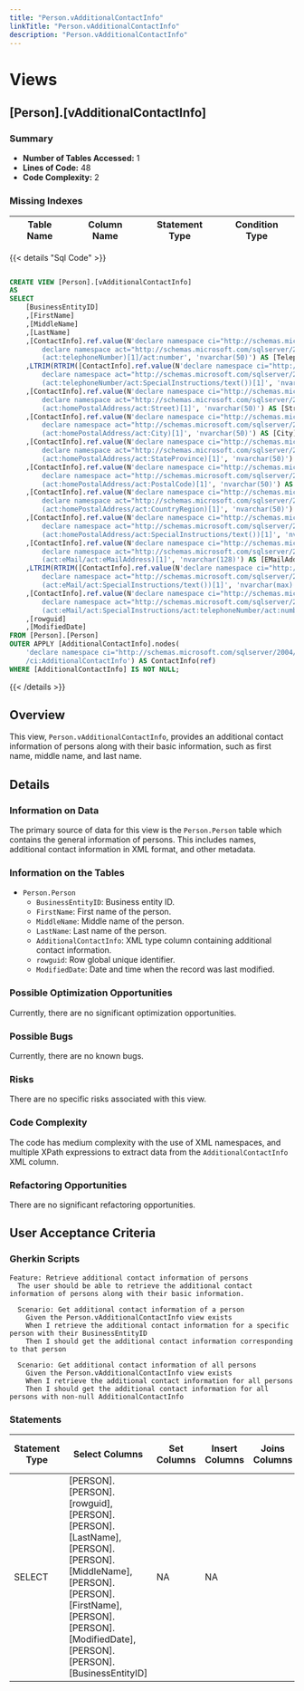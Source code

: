 ```yaml
---
title: "Person.vAdditionalContactInfo"
linkTitle: "Person.vAdditionalContactInfo"
description: "Person.vAdditionalContactInfo"
---
```


# Views

## [Person].[vAdditionalContactInfo]
### Summary


- **Number of Tables Accessed:** 1
- **Lines of Code:** 48
- **Code Complexity:** 2
### Missing Indexes

| Table Name | Column Name | Statement Type | Condition Type |
|---|---|---|---|



{{< details "Sql Code" >}}
```sql

CREATE VIEW [Person].[vAdditionalContactInfo] 
AS 
SELECT 
    [BusinessEntityID] 
    ,[FirstName]
    ,[MiddleName]
    ,[LastName]
    ,[ContactInfo].ref.value(N'declare namespace ci="http://schemas.microsoft.com/sqlserver/2004/07/adventure-works/ContactInfo"; 
        declare namespace act="http://schemas.microsoft.com/sqlserver/2004/07/adventure-works/ContactTypes"; 
        (act:telephoneNumber)[1]/act:number', 'nvarchar(50)') AS [TelephoneNumber] 
    ,LTRIM(RTRIM([ContactInfo].ref.value(N'declare namespace ci="http://schemas.microsoft.com/sqlserver/2004/07/adventure-works/ContactInfo"; 
        declare namespace act="http://schemas.microsoft.com/sqlserver/2004/07/adventure-works/ContactTypes"; 
        (act:telephoneNumber/act:SpecialInstructions/text())[1]', 'nvarchar(max)'))) AS [TelephoneSpecialInstructions] 
    ,[ContactInfo].ref.value(N'declare namespace ci="http://schemas.microsoft.com/sqlserver/2004/07/adventure-works/ContactInfo"; 
        declare namespace act="http://schemas.microsoft.com/sqlserver/2004/07/adventure-works/ContactTypes";
        (act:homePostalAddress/act:Street)[1]', 'nvarchar(50)') AS [Street] 
    ,[ContactInfo].ref.value(N'declare namespace ci="http://schemas.microsoft.com/sqlserver/2004/07/adventure-works/ContactInfo"; 
        declare namespace act="http://schemas.microsoft.com/sqlserver/2004/07/adventure-works/ContactTypes"; 
        (act:homePostalAddress/act:City)[1]', 'nvarchar(50)') AS [City] 
    ,[ContactInfo].ref.value(N'declare namespace ci="http://schemas.microsoft.com/sqlserver/2004/07/adventure-works/ContactInfo"; 
        declare namespace act="http://schemas.microsoft.com/sqlserver/2004/07/adventure-works/ContactTypes"; 
        (act:homePostalAddress/act:StateProvince)[1]', 'nvarchar(50)') AS [StateProvince] 
    ,[ContactInfo].ref.value(N'declare namespace ci="http://schemas.microsoft.com/sqlserver/2004/07/adventure-works/ContactInfo"; 
        declare namespace act="http://schemas.microsoft.com/sqlserver/2004/07/adventure-works/ContactTypes"; 
        (act:homePostalAddress/act:PostalCode)[1]', 'nvarchar(50)') AS [PostalCode] 
    ,[ContactInfo].ref.value(N'declare namespace ci="http://schemas.microsoft.com/sqlserver/2004/07/adventure-works/ContactInfo"; 
        declare namespace act="http://schemas.microsoft.com/sqlserver/2004/07/adventure-works/ContactTypes"; 
        (act:homePostalAddress/act:CountryRegion)[1]', 'nvarchar(50)') AS [CountryRegion] 
    ,[ContactInfo].ref.value(N'declare namespace ci="http://schemas.microsoft.com/sqlserver/2004/07/adventure-works/ContactInfo"; 
        declare namespace act="http://schemas.microsoft.com/sqlserver/2004/07/adventure-works/ContactTypes"; 
        (act:homePostalAddress/act:SpecialInstructions/text())[1]', 'nvarchar(max)') AS [HomeAddressSpecialInstructions] 
    ,[ContactInfo].ref.value(N'declare namespace ci="http://schemas.microsoft.com/sqlserver/2004/07/adventure-works/ContactInfo"; 
        declare namespace act="http://schemas.microsoft.com/sqlserver/2004/07/adventure-works/ContactTypes"; 
        (act:eMail/act:eMailAddress)[1]', 'nvarchar(128)') AS [EMailAddress] 
    ,LTRIM(RTRIM([ContactInfo].ref.value(N'declare namespace ci="http://schemas.microsoft.com/sqlserver/2004/07/adventure-works/ContactInfo"; 
        declare namespace act="http://schemas.microsoft.com/sqlserver/2004/07/adventure-works/ContactTypes"; 
        (act:eMail/act:SpecialInstructions/text())[1]', 'nvarchar(max)'))) AS [EMailSpecialInstructions] 
    ,[ContactInfo].ref.value(N'declare namespace ci="http://schemas.microsoft.com/sqlserver/2004/07/adventure-works/ContactInfo"; 
        declare namespace act="http://schemas.microsoft.com/sqlserver/2004/07/adventure-works/ContactTypes"; 
        (act:eMail/act:SpecialInstructions/act:telephoneNumber/act:number)[1]', 'nvarchar(50)') AS [EMailTelephoneNumber] 
    ,[rowguid] 
    ,[ModifiedDate]
FROM [Person].[Person]
OUTER APPLY [AdditionalContactInfo].nodes(
    'declare namespace ci="http://schemas.microsoft.com/sqlserver/2004/07/adventure-works/ContactInfo"; 
    /ci:AdditionalContactInfo') AS ContactInfo(ref) 
WHERE [AdditionalContactInfo] IS NOT NULL;

```
{{< /details >}}
## Overview
This view, `Person.vAdditionalContactInfo`, provides an additional contact information of persons along with their basic information, such as first name, middle name, and last name.

## Details

### Information on Data
The primary source of data for this view is the `Person.Person` table which contains the general information of persons. This includes names, additional contact information in XML format, and other metadata.

### Information on the Tables
* `Person.Person`
  * `BusinessEntityID`: Business entity ID.
  * `FirstName`: First name of the person.
  * `MiddleName`: Middle name of the person.
  * `LastName`: Last name of the person.
  * `AdditionalContactInfo`: XML type column containing additional contact information.
  * `rowguid`: Row global unique identifier.
  * `ModifiedDate`: Date and time when the record was last modified.

### Possible Optimization Opportunities
Currently, there are no significant optimization opportunities.

### Possible Bugs
Currently, there are no known bugs.

### Risks
There are no specific risks associated with this view.

### Code Complexity
The code has medium complexity with the use of XML namespaces, and multiple XPath expressions to extract data from the `AdditionalContactInfo` XML column.

### Refactoring Opportunities
There are no significant refactoring opportunities.

## User Acceptance Criteria

### Gherkin Scripts
```gherkin
Feature: Retrieve additional contact information of persons
  The user should be able to retrieve the additional contact information of persons along with their basic information.

  Scenario: Get additional contact information of a person
    Given the Person.vAdditionalContactInfo view exists
    When I retrieve the additional contact information for a specific person with their BusinessEntityID
    Then I should get the additional contact information corresponding to that person

  Scenario: Get additional contact information of all persons
    Given the Person.vAdditionalContactInfo view exists
    When I retrieve the additional contact information for all persons
    Then I should get the additional contact information for all persons with non-null AdditionalContactInfo
```
### Statements

| Statement Type | Select Columns | Set Columns | Insert Columns | Joins Columns | Where Columns | Order By Columns | Group By Columns | Having Columns | Table Name |
|---|---|---|---|---|---|---|---|---|---|
| SELECT | [PERSON].[PERSON].[rowguid], [PERSON].[PERSON].[LastName], [PERSON].[PERSON].[MiddleName], [PERSON].[PERSON].[FirstName], [PERSON].[PERSON].[ModifiedDate], [PERSON].[PERSON].[BusinessEntityID] | NA | NA |  | [PERSON].[PERSON].[AdditionalContactInfo] |  |  |  | [Person].[Person] |

